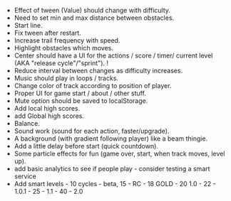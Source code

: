 * Effect of tween (Value) should change with difficulty.
* Need to set min and max distance between obstacles.
* Start line.
* Fix tween after restart.
* Increase trail frequency with speed.
* Highlight obstacles which moves.
* Center should have a UI for the actions / score / timer/ current level (AKA "release cycle"/"sprint"). !
* Reduce interval between changes as difficulty increases.
* Music should play in loops / tracks.
* Change color of track according to position of player.
* Proper UI for game start / about / other stuff.
* Mute option should be saved to localStorage.
* Add local high scores.
* add Global high scores.
* Balance.
* Sound work (sound for each action, faster/upgrade).
* A background (with gradient following player) like a beam thingie.
* Add a little delay before start (quick countdown).
* Some particle effects for fun (game over, start, when track moves, level up).
* add basic analytics to see if people play - consider testing a smart service
* Add smart levels - 10 cycles - beta, 15 - RC - 18 GOLD - 20 1.0 - 22 - 1.0.1 - 25 - 1.1 - 40 - 2.0
